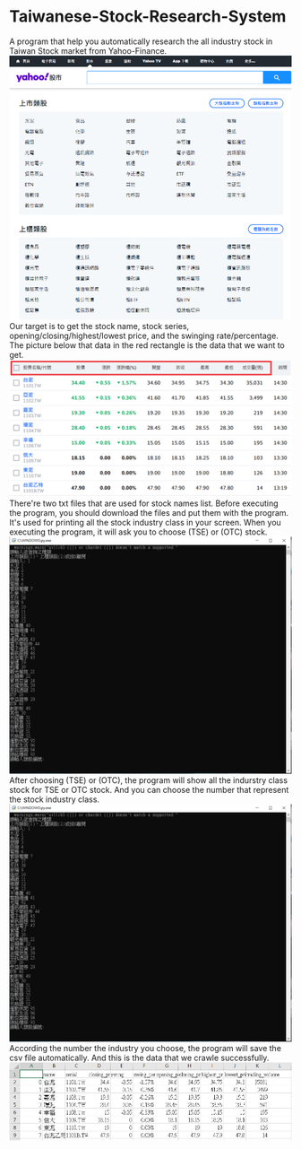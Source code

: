 # Taiwanese-Stock-Research-System
A program that help you automatically research the all industry stock in Taiwan Stock market from Yahoo-Finance.
![image](https://github.com/Yorkxe/Taiwanese-Stock-Research-System/blob/main/Yahoo%E9%A1%9E%E8%82%A1%E5%A0%B1%E5%83%B9.PNG)
Our target is to get the stock name, stock series, opening/closing/highest/lowest price, and the swinging rate/percentage.
The picture below that data in the red rectangle is the data that we want to get.
![image](https://github.com/Yorkxe/Taiwanese-Stock-Research-System/blob/main/%E6%95%B8%E5%80%BC%E6%8A%93%E5%8F%96.PNG)
There're two txt files that are used for stock names list. Before executing the program, you should download the files and put them with the program.
It's used for printing all the stock industry class in your screen.
When you executing the program, it will ask you to choose (TSE) or (OTC) stock.
![image](https://github.com/Yorkxe/Taiwanese-Stock-Research-System/blob/main/Choose%20the%20industry%20class.PNG)
After choosing (TSE) or (OTC), the program will show all the indurstry class stock for TSE or OTC stock.
And you can choose the number that represent the stock industry class.
![image](https://github.com/Yorkxe/Taiwanese-Stock-Research-System/blob/main/Choose%20the%20industry%20class.PNG)
According the number the industry you choose, the program will save the csv file automatically.
And this is the data that we crawle successfully.
![image](https://github.com/Yorkxe/Taiwanese-Stock-Research-System/blob/main/Data%20that%20we%20crawle.PNG)
